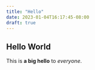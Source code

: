 ```yaml
---
title: "Hello"
date: 2023-01-04T16:17:45-08:00
draft: true
---
```


## Hello World

This is **a big hello** to *everyone*.

